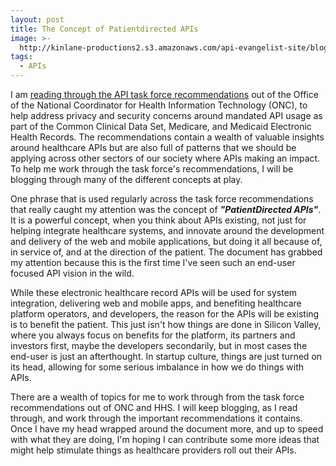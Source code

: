 ```yaml
---
layout: post
title: The Concept of Patientdirected APIs
image: >-
  http://kinlane-productions2.s3.amazonaws.com/api-evangelist-site/blog/DDOD-agency-icon-blog-feature-image-640x380-2016-01-22-2.jpg
tags:
  - APIs
---
```

I am [reading through the API task force recommendations](https://www.healthit.gov/facas/sites/faca/files/SingleSourceofTruth-APITFRecommendations.pdf) out of the Office of the National Coordinator for Health Information Technology (ONC), to help address privacy and security concerns around mandated API usage as part of the Common Clinical Data Set, Medicare, and Medicaid Electronic Health Records. The recommendations contain a wealth of valuable insights around healthcare APIs but are also full of patterns that we should be applying across other sectors of our society where APIs making an impact. To help me work through the task force's recommendations, I will be blogging through many of the different concepts at play. 

One phrase that is used regularly across the task force recommendations that really caught my attention was the concept of **_"PatientDirected APIs"_**. It is a powerful concept, when you think about APIs existing, not just for helping integrate healthcare systems, and innovate around the development and delivery of the web and mobile applications, but doing it all because of, in service of, and at the direction of the patient. The document has grabbed my attention because this is the first time I've seen such an end-user focused API vision in the wild.

While these electronic healthcare record APIs will be used for system integration, delivering web and mobile apps, and benefiting healthcare platform operators, and developers, the reason for the APIs will be existing is to benefit the patient. This just isn't how things are done in Silicon Valley, where you always focus on benefits for the platform, its partners and investors first, maybe the developers secondarily, but in most cases the end-user is just an afterthought. In startup culture, things are just turned on its head, allowing for some serious imbalance in how we do things with APIs.

There are a wealth of topics for me to work through from the task force recommendations out of ONC and HHS. I will keep blogging, as I read through, and work through the important recommendations it contains. Once I have my head wrapped around the document more, and up to speed with what they are doing, I'm hoping I can contribute some more ideas that might help stimulate things as healthcare providers roll out their APIs.